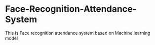 # Face-Recognition-Attendance-System
This is Face recognition attendance system based on Machine learning model

